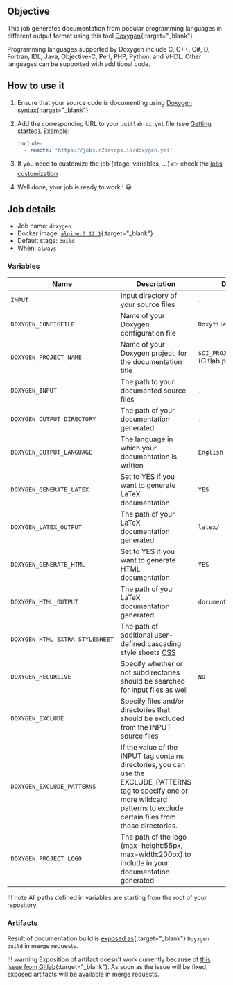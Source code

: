 ## Objective

This job generates documentation from popular programming languages
in different output format using this tool [Doxygen](https://www.doxygen.nl/){:target="_blank"}

Programming languages supported by Doxygen include C, C++, C#, D, Fortran, IDL, Java, Objective-C, Perl, PHP, Python, and VHDL.
Other languages can be supported with additional code.
## How to use it


1. Ensure that your source code is documenting using [Doxygen syntax](https://www.doxygen.nl/manual/docblocks.html){:target="_blank"}
2. Add the corresponding URL to your `.gitlab-ci.yml` file (see [Getting
   started](/getting-started)). Example:

    ```yaml
    include:
      - remote: 'https://jobs.r2devops.io/doxygen.yml'
    ```

3. If you need to customize the job (stage, variables, ...) 👉 check the [jobs
   customization](/use-the-hub/#jobs-customization)
4. Well done, your job is ready to work ! 😀

## Job details

* Job name: `doxygen`
* Docker image: [`alpine:3.12.1`](https://hub.docker.com/_/alpine){:target="_blank"}
* Default stage: `build`
* When: `always`


### Variables

| Name | Description | Default |
| ---- | ----------- | ------- |
| `INPUT` <img width=650px>               | Input directory of your source files <img width=125>| `.` <img width=300>|
| `DOXYGEN_CONFIGFILE`               | Name of your Doxygen configuration file| `Doxyfile`|
| `DOXYGEN_PROJECT_NAME`               | Name of your Doxygen project, for the documentation title| `$CI_PROJECT_NAME`  (Gitlab project name) |
| `DOXYGEN_INPUT`               | The path to your documented source files| `.`|
| `DOXYGEN_OUTPUT_DIRECTORY`               | The path of your documentation generated| `.`|
| `DOXYGEN_OUTPUT_LANGUAGE`               | The language in which your documentation is written| `English`|
| `DOXYGEN_GENERATE_LATEX`               | Set to YES if you want to generate LaTeX documentation | `YES`|
| `DOXYGEN_LATEX_OUTPUT`               | The path of your LaTeX documentation generated| `latex/`|
| `DOXYGEN_GENERATE_HTML`               | Set to YES if you want to generate HTML documentation | `YES`|
| `DOXYGEN_HTML_OUTPUT`               | The path of your LaTeX documentation generated| `documentation_build/`|
| `DOXYGEN_HTML_EXTRA_STYLESHEET`               | The path of additional user-defined cascading style sheets [CSS](https://www.w3schools.com/css/)| ` `|
| `DOXYGEN_RECURSIVE`               | Specify whether or not subdirectories should be searched for input files as well| `NO`|
| `DOXYGEN_EXCLUDE`               | Specify files and/or directories that should be excluded from the INPUT source files| ` `|
| `DOXYGEN_EXCLUDE_PATTERNS`               | If the value of the INPUT tag contains directories, you can use the EXCLUDE_PATTERNS tag to specify one or more wildcard patterns to exclude certain files from those directories.| ` `|
| `DOXYGEN_PROJECT_LOGO`               | The path of the logo (max-height:55px, max-width:200px) to include in your documentation generated| ` `|


!!! note
    All paths defined in variables are starting from the root of your repository.

### Artifacts

Result of documentation build is [exposed
as](https://docs.gitlab.com/ee/ci/yaml/#artifactsexpose_as){:target="_blank"} `Doyxgen build` in
merge requests.

!!! warning
    Exposition of artifact doesn't work currently because of [this issue from
    Gitlab](https://gitlab.com/gitlab-org/gitlab/-/issues/37129){:target="_blank"}. As soon as
    the issue will be fixed, exposed artifacts will be available in merge
    requests.
